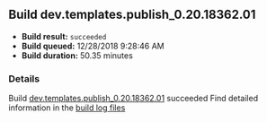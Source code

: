 ## Build dev.templates.publish_0.20.18362.01
- **Build result:** `succeeded`
- **Build queued:** 12/28/2018 9:28:46 AM
- **Build duration:** 50.35 minutes
### Details
Build [dev.templates.publish_0.20.18362.01](https://winappstudio.visualstudio.com/web/build.aspx?pcguid=a4ef43be-68ce-4195-a619-079b4d9834c2&builduri=vstfs%3a%2f%2f%2fBuild%2fBuild%2f26824) succeeded
Find detailed information in the [build log files](https://uwpctdiags.blob.core.windows.net/buildlogs/dev.templates.publish_0.20.18362.01_logs.zip)

